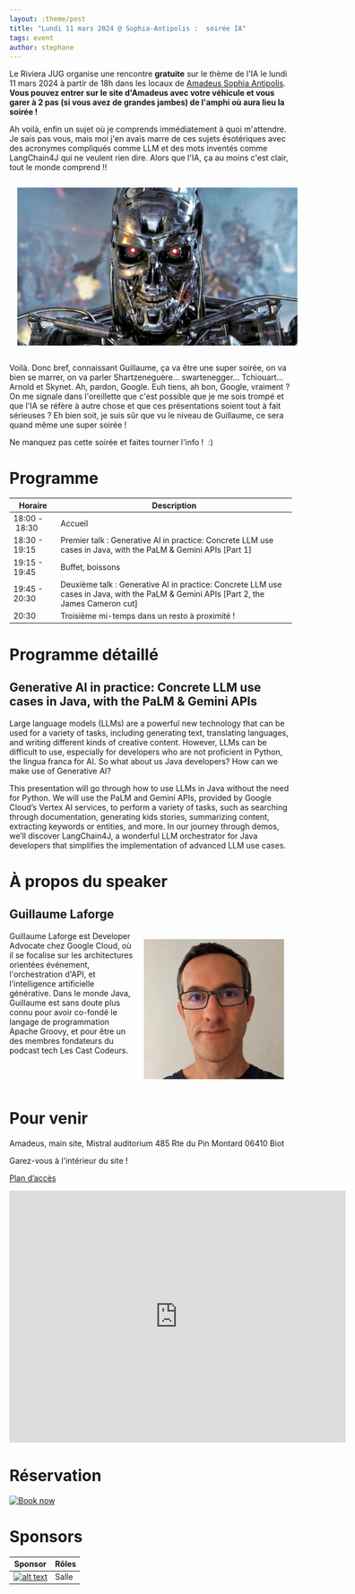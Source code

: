 ```yaml
---
layout: :theme/post
title: "Lundi 11 mars 2024 @ Sophia-Antipolis :  soirée IA"
tags: event
author: stephane
---
```


Le Riviera JUG organise une rencontre **gratuite** sur le thème de l'IA le lundi 11 mars 2024 à partir de 18h dans les locaux de [Amadeus Sophia Antipolis](url:https://goo.gl/maps/agQMwmE74eWqqQvd8).
**Vous pouvez entrer sur le site d'Amadeus avec votre véhicule et vous garer à 2 pas (si vous avez de grandes jambes) de l'amphi où aura lieu la soirée !**

Ah voilà, enfin un sujet où je comprends immédiatement à quoi m'attendre. Je sais pas vous, mais moi j'en avais marre de ces sujets ésotériques avec des acronymes compliqués comme LLM et des mots inventés comme LangChain4J qui ne veulent rien dire. Alors que l'IA, ça au moins c'est clair, tout le monde comprend !!

<img style='margin:1em'  width="500" title='Terminator' src='terminator.jpg'/>

Voilà. Donc bref, connaissant Guillaume, ça va être une super soirée, on va bien se marrer, on va parler Shartzeneguère… swartenegger… Tchiouart… Arnold et Skynet. Ah, pardon, Google. Euh tiens, ah bon, Google, vraiment ? On me signale dans l'oreillette que c'est possible que je me sois trompé et que l'IA se réfère à autre chose et que ces présentations soient tout à fait sérieuses ? Eh bien soit, je suis sûr que vu le niveau de Guillaume, ce sera quand même une super soirée !

Ne manquez pas cette soirée et faites tourner l'info !  :)


# Programme

|Horaire|Description|
|---|---|
|18:00 - 18:30|Accueil|
|18:30 - 19:15|Premier talk : Generative AI in practice: Concrete LLM use cases in Java, with the PaLM & Gemini APIs [Part 1]|
|19:15 - 19:45|Buffet, boissons|
|19:45 - 20:30|Deuxième talk : Generative AI in practice: Concrete LLM use cases in Java, with the PaLM & Gemini APIs [Part 2, the James Cameron cut]|
|20:30|Troisième mi-temps dans un resto à proximité !|

# Programme détaillé

## Generative AI in practice: Concrete LLM use cases in Java, with the PaLM & Gemini APIs

Large language models (LLMs) are a powerful new technology that can be used for a variety of tasks, including generating text, translating languages, and writing different kinds of creative content. However, LLMs can be difficult to use, especially for developers who are not proficient in Python, the lingua franca for AI. So what about us Java developers? How can we make use of Generative AI?

This presentation will go through how to use LLMs in Java without the need for Python. We will use the PaLM and Gemini APIs, provided by Google Cloud’s Vertex AI services, to perform a variety of tasks, such as searching through documentation, generating kids stories, summarizing content, extracting keywords or entities, and more. In our journey through demos, we’ll discover LangChain4J, a wonderful LLM orchestrator for Java developers that simplifies the implementation of advanced LLM use cases.

# À propos du speaker

## Guillaume Laforge

<img style='float: right; margin:1em'  width="250" title='Guillaume Laforge' src='guillaume-laforge.jpg'/>

Guillaume Laforge est Developer Advocate chez Google Cloud, où il se focalise sur les architectures orientées événement, l'orchestration d'API, et l'intelligence artificielle générative.
Dans le monde Java, Guillaume est sans doute plus connu pour avoir co-fondé le langage de programmation Apache Groovy, et pour être un des membres fondateurs du podcast tech Les Cast Codeurs.

<br style="clear: right"/>

# Pour venir

Amadeus, main site, Mistral auditorium
485 Rte du Pin Montard
06410 Biot

Garez-vous à l'intérieur du site !

[Plan d’accès](https://goo.gl/maps/agQMwmE74eWqqQvd8)

<iframe src="https://www.google.com/maps/embed?pb=!1m18!1m12!1m3!1d2334.61087379998!2d7.057556422906037!3d43.62195443006717!2m3!1f0!2f0!3f0!3m2!1i1024!2i768!4f13.1!3m3!1m2!1s0x12cc2b7cba432085%3A0xcb5e30e756ebb5c5!2sAmadeus%20Main%20Site!5e0!3m2!1sen!2sfr!4v1648131547103!5m2!1sen!2sfr" width="600" height="450" style="border:0;" allowfullscreen="" loading="lazy"></iframe>


# Réservation

<a href="https://www.ticketsource.eu/booking/t-nozeazz">
<img border="0" width="260" height="112" alt="Book now"
src="https://www.ticketsource.eu/images/bookNow/bookNow-black-large.png">
</a>

# Sponsors

|Sponsor|Rôles|
|---|---|
|[![alt text]({site.page('Sponsors/index.md').image('amadeus.png')})](https://amadeus.com/fr)  | Salle|
